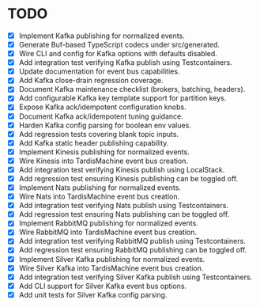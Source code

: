 # TODO

- [x] Implement Kafka publishing for normalized events.
- [x] Generate Buf-based TypeScript codecs under src/generated.
- [x] Wire CLI and config for Kafka options with defaults disabled.
- [x] Add integration test verifying Kafka publish using Testcontainers.
- [x] Update documentation for event bus capabilities.
- [x] Add Kafka close-drain regression coverage.
- [x] Document Kafka maintenance checklist (brokers, batching, headers).
- [x] Add configurable Kafka key template support for partition keys.
- [x] Expose Kafka ack/idempotent configuration knobs.
- [x] Document Kafka ack/idempotent tuning guidance.
- [x] Harden Kafka config parsing for boolean env values.
- [x] Add regression tests covering blank topic inputs.
- [x] Add Kafka static header publishing capability.
- [x] Implement Kinesis publishing for normalized events.
- [x] Wire Kinesis into TardisMachine event bus creation.
- [x] Add integration test verifying Kinesis publish using LocalStack.
- [x] Add regression test ensuring Kinesis publishing can be toggled off.
- [x] Implement Nats publishing for normalized events.
- [x] Wire Nats into TardisMachine event bus creation.
- [x] Add integration test verifying Nats publish using Testcontainers.
- [x] Add regression test ensuring Nats publishing can be toggled off.
- [x] Implement RabbitMQ publishing for normalized events.
- [x] Wire RabbitMQ into TardisMachine event bus creation.
- [x] Add integration test verifying RabbitMQ publish using Testcontainers.
- [x] Add regression test ensuring RabbitMQ publishing can be toggled off.
- [x] Implement Silver Kafka publishing for normalized events.
- [x] Wire Silver Kafka into TardisMachine event bus creation.
- [x] Add integration test verifying Silver Kafka publish using Testcontainers.
- [x] Add CLI support for Silver Kafka event bus options.
- [x] Add unit tests for Silver Kafka config parsing.
